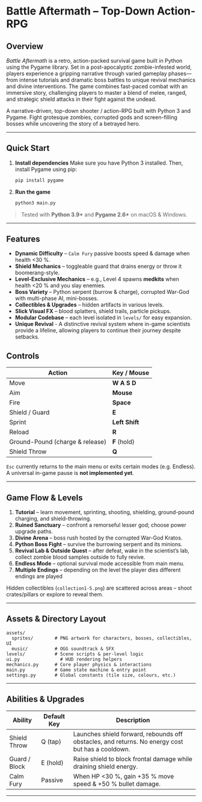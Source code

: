# Battle Aftermath – Top-Down Action-RPG

## Overview

*Battle Aftermath* is a retro, action-packed survival game built in Python using the Pygame library. Set in a post-apocalyptic zombie-infested world, players
experience a gripping narrative through varied gameplay phases—from intense tutorials and dramatic boss battles to unique revival mechanics and divine interventions. 
The game combines fast-paced combat with an immersive story, challenging players to master a blend of melee, ranged, and strategic shield attacks in their fight
against the undead.

A narrative-driven, top-down shooter / action-RPG built with Python 3 and Pygame.  Fight grotesque zombies, corrupted gods and screen-filling bosses while uncovering the story of a betrayed hero.

---

## Quick Start

1. **Install dependencies**
   Make sure you have Python 3 installed. Then, install Pygame using pip:
   ```bash
   pip install pygame
   ```
2. **Run the game**
   ```bash
   python3 main.py
   ```

> Tested with **Python 3.9+** and **Pygame 2.6+** on macOS & Windows.

---

## Features

- **Dynamic Difficulty** – `Calm Fury` passive boosts speed & damage when health <30 %.
- **Shield Mechanics** – toggleable guard that drains energy or throw it boomerang-style.
- **Level-Exclusive Mechanics** – e.g., Level 4 spawns **medkits** when health <20 % and you slay enemies.
- **Boss Variety** – Python serpent (burrow & charge), corrupted War-God with multi-phase AI, mini-bosses.
- **Collectibles & Upgrades** – hidden artifacts in various levels.
- **Slick Visual FX** – blood splatters, shield trails, particle pickups.
- **Modular Codebase** – each level isolated in `levels/` for easy expansion.
- **Unique Revival** - A distinctive revival system where in-game scientists provide a lifeline, allowing players to continue their journey despite setbacks.

## Controls

| Action                    | Key / Mouse |
|---------------------------|-------------|
| Move                      | **W A S D** |
| Aim                       | **Mouse**   |
| Fire                      | **Space** |
| Shield / Guard            | **E** |
| Sprint                    | **Left Shift** |
| Reload                    | **R** |
| Ground-Pound (charge & release) | **F** (hold) |
| Shield Throw              | **Q** |

`Esc` currently returns to the main menu or exits certain modes (e.g. Endless).  A universal in-game pause is **not implemented yet**.

---

## Game Flow & Levels

1. **Tutorial** – learn movement, sprinting, shooting, shielding, ground-pound charging, and shield-throwing.
2. **Ruined Sanctuary** – confront a remorseful lesser god; choose power upgrade paths.
3. **Divine Arena** – boss rush hosted by the corrupted War-God Kratos.
4. **Python Boss Fight** – survive the burrowing serpent and its minions.
5. **Revival Lab & Outside Quest** – after defeat, wake in the scientist’s lab, collect zombie blood samples outside to fully revive.
6. **Endless Mode** – optional survival mode accessible from main menu.
7. **Multiple Endings** – depending on the level the player dies different endings are played

Hidden collectibles (`collection1-5.png`) are scattered across areas – shoot crates/pillars or explore to reveal them.

---
## Assets & Directory Layout

```
assets/
  sprites/        # PNG artwork for characters, bosses, collectibles, UI
  music/          # OGG soundtrack & SFX
levels/           # Scene scripts & per-level logic
ui.py               # HUD rendering helpers
mechanics.py      # Core player physics & interactions
main.py           # Game state machine & entry point
settings.py       # Global constants (tile size, colours, etc.)
```

---

## Abilities & Upgrades

| Ability | Default Key | Description |
|---------|-------------|-------------|
| Shield Throw | Q (tap) | Launches shield forward, rebounds off obstacles, and returns. No energy cost but has a cooldown. |
| Guard / Block | E (hold) | Raise shield to block frontal damage while draining shield energy. |
| Calm Fury | Passive | When HP <30 %, gain +35 % move speed & +50 % bullet damage. |

---